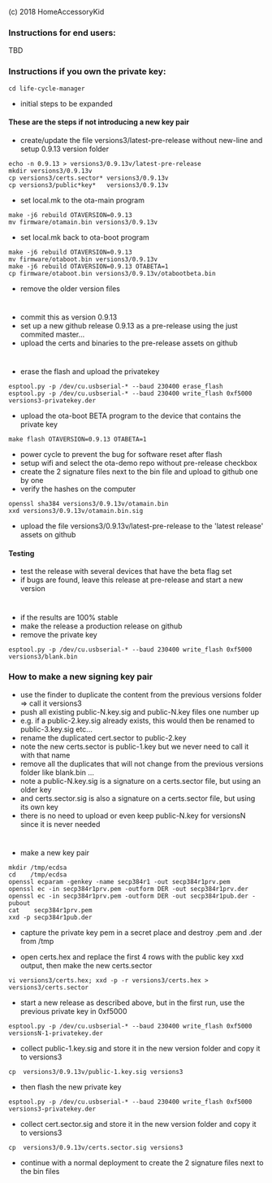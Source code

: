 (c) 2018 HomeAccessoryKid

### Instructions for end users:
TBD

### Instructions if you own the private key:
```
cd life-cycle-manager
```
- initial steps to be expanded

#### These are the steps if not introducing a new key pair
- create/update the file versions3/latest-pre-release without new-line and setup 0.9.13 version folder
```
echo -n 0.9.13 > versions3/0.9.13v/latest-pre-release
mkdir versions3/0.9.13v
cp versions3/certs.sector* versions3/0.9.13v
cp versions3/public*key*   versions3/0.9.13v
```
- set local.mk to the ota-main program
```
make -j6 rebuild OTAVERSION=0.9.13
mv firmware/otamain.bin versions3/0.9.13v
```
- set local.mk back to ota-boot program
```
make -j6 rebuild OTAVERSION=0.9.13
mv firmware/otaboot.bin versions3/0.9.13v
make -j6 rebuild OTAVERSION=0.9.13 OTABETA=1
cp firmware/otaboot.bin versions3/0.9.13v/otabootbeta.bin
```
- remove the older version files
#
- commit this as version 0.9.13  
- set up a new github release 0.9.13 as a pre-release using the just commited master...  
- upload the certs and binaries to the pre-release assets on github  
#
- erase the flash and upload the privatekey
```
esptool.py -p /dev/cu.usbserial-* --baud 230400 erase_flash 
esptool.py -p /dev/cu.usbserial-* --baud 230400 write_flash 0xf5000 versions3-privatekey.der
```
- upload the ota-boot BETA program to the device that contains the private key
```
make flash OTAVERSION=0.9.13 OTABETA=1
```
- power cycle to prevent the bug for software reset after flash  
- setup wifi and select the ota-demo repo without pre-release checkbox  
- create the 2 signature files next to the bin file and upload to github one by one  
- verify the hashes on the computer  
```
openssl sha384 versions3/0.9.13v/otamain.bin
xxd versions3/0.9.13v/otamain.bin.sig
```

- upload the file versions3/0.9.13v/latest-pre-release to the 'latest release' assets on github

#### Testing

- test the release with several devices that have the beta flag set  
- if bugs are found, leave this release at pre-release and start a new version
#
- if the results are 100% stable  
- make the release a production release on github  
- remove the private key  
```
esptool.py -p /dev/cu.usbserial-* --baud 230400 write_flash 0xf5000 versions3/blank.bin
```


### How to make a new signing key pair

- use the finder to duplicate the content from the previous versions folder => call it versions3  
- push all existing public-N.key.sig and public-N.key files one number up  
- e.g. if a public-2.key.sig already exists, this would then be renamed to public-3.key.sig etc...  
- rename the duplicated cert.sector to public-2.key
- note the new certs.sector is public-1.key but we never need to call it with that name  
- remove all the duplicates that will not change from the previous versions folder like blank.bin ...  
- note a public-N.key.sig is a signature on a certs.sector file, but using an older key  
- and certs.sector.sig is also a signature on a certs.sector file, but using its own key  
- there is no need to upload or even keep public-N.key for versionsN since it is never needed  
#
- make a new key pair
```
mkdir /tmp/ecdsa
cd    /tmp/ecdsa
openssl ecparam -genkey -name secp384r1 -out secp384r1prv.pem
openssl ec -in secp384r1prv.pem -outform DER -out secp384r1prv.der
openssl ec -in secp384r1prv.pem -outform DER -out secp384r1pub.der -pubout
cat    secp384r1prv.pem
xxd -p secp384r1pub.der
```
- capture the private key pem in a secret place and destroy .pem and .der from /tmp

- open certs.hex and replace the first 4 rows with the public key xxd output, then make the new certs.sector
```
vi versions3/certs.hex; xxd -p -r versions3/certs.hex > versions3/certs.sector
```
- start a new release as described above, but in the first run, use the previous private key in 0xf5000
```
esptool.py -p /dev/cu.usbserial-* --baud 230400 write_flash 0xf5000 versionsN-1-privatekey.der
```
- collect public-1.key.sig and store it in the new version folder and copy it to versions3
```
cp  versions3/0.9.13v/public-1.key.sig versions3
```
- then flash the new private key
```
esptool.py -p /dev/cu.usbserial-* --baud 230400 write_flash 0xf5000 versions3-privatekey.der
```
- collect cert.sector.sig and store it in the new version folder and copy it to versions3 
```
cp  versions3/0.9.13v/certs.sector.sig versions3
```
- continue with a normal deployment to create the 2 signature files next to the bin files
